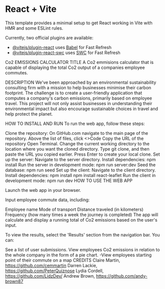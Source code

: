 # React + Vite

This template provides a minimal setup to get React working in Vite with HMR and some ESLint rules.

Currently, two official plugins are available:

- [@vitejs/plugin-react](https://github.com/vitejs/vite-plugin-react/blob/main/packages/plugin-react/README.md) uses [Babel](https://babeljs.io/) for Fast Refresh
- [@vitejs/plugin-react-swc](https://github.com/vitejs/vite-plugin-react-swc) uses [SWC](https://swc.rs/) for Fast Refresh

Co2 EMISSIONS CALCULATOR TITLE A Co2 emmisions calculator that is capable of displaying the total Co2 output of a companies employee commutes.

DESCRIPTION We've been approached by an environmental sustainability consulting firm with a mission to help businesses minimise their carbon footprint. The challenge is to create a user-friendly application that computes a company's carbon emissions, primarily based on employee travel. This project will not only assist businesses in understanding their environmental impact but also encourage sustainable choices in travel and help protect the planet.

HOW TO INSTALL AND RUN To run the web app, follow these steps:

Clone the repository:
On GitHub.com navigate to the main page of the repository.
Above the list of files, click <>Code
Copy the URL of the repository
Open Terminal.
Change the current working directory to the location where you want the cloned directory.
Type git clone, and then paste the URL you copied earlier.
Press Enter to create your local clone.
Set up the server:
Navigate to the server directory.
Install dependencies: npm install
Run the server in development mode: npm run server:dev
Seed the database: npm run seed
Set up the client:
Navigate to the client directory.
Install dependencies: npm install npm install react-leaflet
Run the client in development mode: npm run dev
HOW TO USE THE WEB APP

Launch the web app in your browser.

Input employee commute data, including:

Employee name
Mode of transport
Distance traveled (in kilometers)
Frequency (how many times a week the journey is completed)
The app will calculate and display a running total of Co2 emissions based on the user's input.

To view the results, select the 'Results' section from the navigation bar. You can:

See a list of user submissions.
View employees Co2 emissions in relation to the whole company in the form of a pie chart. -View employees starting point of their commute on a map
CREDITS Claire Martin, https://github.com/cemmartin Darren Lackie, https://github.com/PeterQuiznose Lydia Cordell, https://github.com/LidzDev/ Andrew Brown, https://github.com/andy-brown87

